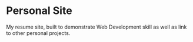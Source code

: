 # Personal Site
 My resume site, built to demonstrate Web Development skill as well as link to other personal projects.
